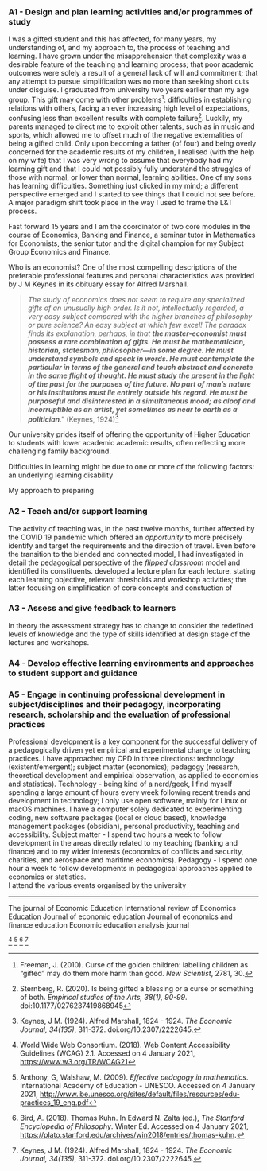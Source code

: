 ### A1 - Design and plan learning activities and/or programmes of study
I was a gifted student and this has affected, for many years, my understanding of, and my approach to, the process of teaching and learning. I have grown under the misapprehension that complexity was a desirable feature of the teaching and learning process; that poor academic outcomes were solely a result of a general lack of will and commitment; that any attempt to pursue simplification was no more than seeking short cuts under disguise. I graduated from university two years earlier than my age group. This gift may come with other problems[^1]: difficulties in establishing relations with others, facing an ever increasing high level of expectations, confusing less than excellent results with complete failure[^2]. Luckily, my parents managed to direct me to exploit other talents, such as in music and sports, which allowed me to offset much of the negative externalities of being a gifted child.
Only upon becoming a father (of four) and being overly concerned for the academic results of my children, I realised (with the help on my wife) that I was very wrong to assume that everybody had my learning gift and that I could not possibly fully understand the struggles of those with normal, or lower than normal, learning abilities. One of my sons has learning difficulties. Something just clicked in my mind; a different perspective emerged and I started to see things that I could not see before. A major paradigm shift took place in the way I used to frame the L&T process.

Fast forward 15 years and I am the coordinator of two core modules in the course of Economics, Banking and Finance, a seminar tutor in Mathematics for Economists, the senior tutor and the digital champion for my Subject Group Economics and Finance.

Who is an economist? One of the most compelling descriptions of the preferable professional features and personal characteristics was provided by J M Keynes in its obituary essay for Alfred Marshall.

> _The study of economics does not seem to require any specialized gifts of an unusually high order. Is it not, intellectually regarded, a very easy subject compared with the higher branches of philosophy or pure science? An easy subject at which few excel! The paradox finds its explanation, perhaps, in that **the master-economist must possess a rare combination of gifts. He must be mathematician, historian, statesman, philosopher—in some degree. He must understand symbols and speak in words. He must contemplate the particular in terms of the general and touch abstract and concrete in the same flight of thought. He must study the present in the light of the past for the purposes of the future. No part of man’s nature or his institutions must lie entirely outside his regard. He must be purposeful and disinterested in a simultaneous mood; as aloof and incorruptible as an artist, yet sometimes as near to earth as a politician**_.” (Keynes, 1924)[^6]

Our university prides itself of offering the opportunity of Higher Education to students with lower academic academic results, often reflecting more challenging family background.

Difficulties in learning might be due to one or more of the following factors: an underlying learning disability  

My approach to preparing 


### A2 - Teach and/or support learning
The activity of teaching was, in the past twelve months, further affected by the COVID 19 pandemic which offered an _opportunity_ to more precisely identify and target the requirements and the direction of travel.  Even before the transition to the blended and connected model, I had investigated in detail the pedagogical perspective of the _flipped classroom_ model and identified its constituents.  developed a lecture plan for each lecture, stating each learning objective, relevant thresholds and workshop activities; the latter focusing on simplification of core concepts and constuction of  

### A3 - Assess and give feedback to learners
In theory the assessment strategy has to change to consider the redefined levels of knowledge and the type of skills identified at design stage of the lectures and workshops. 

### A4 - Develop effective learning environments and approaches to student support and guidance


### A5 - Engage in continuing professional development in subject/disciplines and their pedagogy, incorporating research, scholarship and the evaluation of professional practices

Professional development is a key component for the successful delivery of a pedagogically driven yet empirical and experimental change to teaching practices. I have approached my CPD in three directions: technology (existent/emergent); subject matter (economics); pedagogy (research, theoretical development and empirical observation, as applied to economics and statistics).
Technology - being kind of a nerd/geek, I find myself spending a large amount of hours every week following recent trends and development in technology; I only use open software, mainly for Linux or macOS machines. I have a computer solely dedicated to experimenting coding, new software packages (local or cloud based), knowledge management packages (obsidian), personal productivity, teaching and accessibility.
Subject matter -  I spend two hours a week to follow development in the areas directly related to my teaching (banking and finance) and to my wider interests (economics of conflicts and security, charities, and aerospace and maritime economics).
Pedagogy - I spend one hour a week to follow developments in pedagogical approaches applied to economics or statistics.  
I attend the various events organised by the university 


---

The journal of Economic Education
International review of Economics Education
Journal of economic education
Journal of economics and finance education
Economic education analysis journal 

[^3]
[^4]
[^5]
[^6]

[^1]: Freeman, J. (2010). Curse of the golden children: labelling children as “gifted” may do them more harm than good. _New Scientist_, 2781, 30.
[^2]: Sternberg, R. (2020). Is being gifted a blessing or a curse or something of both. _Empirical studies of the Arts, 38(1), 90-99_. doi:10.1177/0276237419868945
[^3]: World Wide Web Consortium. (2018).  Web Content Accessibility Guidelines (WCAG) 2.1. Accessed on 4 January 2021, https://www.w3.org/TR/WCAG21
[^4]: Anthony, G, Walshaw, M. (2009).  _Effective pedagogy in mathematics_. International Academy of Education - UNESCO. Accessed on 4 January 2021, http://www.ibe.unesco.org/sites/default/files/resources/edu-practices_19_eng.pdf
[^5]: Bird, A. (2018). Thomas Kuhn. In Edward N. Zalta (ed.), _The Stanford Encyclopedia of Philosophy_. Winter Ed. Accessed on 4 January 2021, https://plato.stanford.edu/archives/win2018/entries/thomas-kuhn.
[^6]: Keynes, J M. (1924). Alfred Marshall, 1824 - 1924. _The Economic Journal, 34(135)_, 311-372. doi.org/10.2307/2222645.
<!--stackedit_data:
eyJoaXN0b3J5IjpbLTE1ODgzMDQyNTVdfQ==
-->
